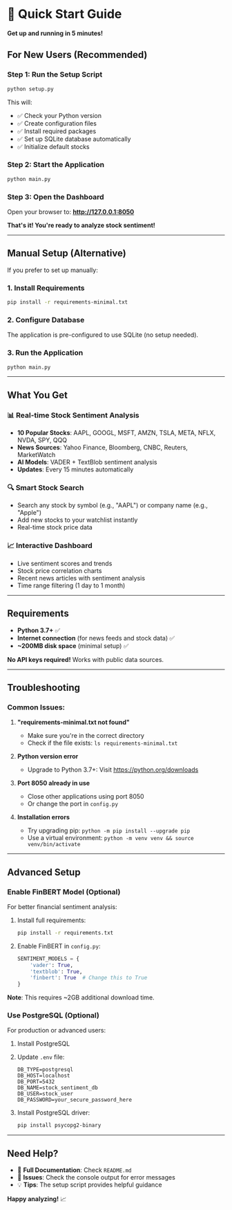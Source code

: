 # 🚀 Quick Start Guide

**Get up and running in 5 minutes!**

## For New Users (Recommended)

### Step 1: Run the Setup Script
```bash
python setup.py
```

This will:
- ✅ Check your Python version
- ✅ Create configuration files
- ✅ Install required packages
- ✅ Set up SQLite database automatically
- ✅ Initialize default stocks

### Step 2: Start the Application
```bash
python main.py
```

### Step 3: Open the Dashboard
Open your browser to: **http://127.0.0.1:8050**

**That's it! You're ready to analyze stock sentiment!**

---

## Manual Setup (Alternative)

If you prefer to set up manually:

### 1. Install Requirements
```bash
pip install -r requirements-minimal.txt
```

### 2. Configure Database
The application is pre-configured to use SQLite (no setup needed).

### 3. Run the Application
```bash
python main.py
```

---

## What You Get

### 📊 **Real-time Stock Sentiment Analysis**
- **10 Popular Stocks**: AAPL, GOOGL, MSFT, AMZN, TSLA, META, NFLX, NVDA, SPY, QQQ
- **News Sources**: Yahoo Finance, Bloomberg, CNBC, Reuters, MarketWatch
- **AI Models**: VADER + TextBlob sentiment analysis
- **Updates**: Every 15 minutes automatically

### 🔍 **Smart Stock Search**
- Search any stock by symbol (e.g., "AAPL") or company name (e.g., "Apple")
- Add new stocks to your watchlist instantly
- Real-time stock price data

### 📈 **Interactive Dashboard**
- Live sentiment scores and trends
- Stock price correlation charts
- Recent news articles with sentiment analysis
- Time range filtering (1 day to 1 month)

---

## Requirements

- **Python 3.7+** ✅
- **Internet connection** (for news feeds and stock data) ✅
- **~200MB disk space** (minimal setup) ✅

**No API keys required!** Works with public data sources.

---

## Troubleshooting

### Common Issues:

1. **"requirements-minimal.txt not found"**
   - Make sure you're in the correct directory
   - Check if the file exists: `ls requirements-minimal.txt`

2. **Python version error**
   - Upgrade to Python 3.7+: Visit https://python.org/downloads

3. **Port 8050 already in use**
   - Close other applications using port 8050
   - Or change the port in `config.py`

4. **Installation errors**
   - Try upgrading pip: `python -m pip install --upgrade pip`
   - Use a virtual environment: `python -m venv venv && source venv/bin/activate`

---

## Advanced Setup

### Enable FinBERT Model (Optional)
For better financial sentiment analysis:

1. Install full requirements:
   ```bash
   pip install -r requirements.txt
   ```

2. Enable FinBERT in `config.py`:
   ```python
   SENTIMENT_MODELS = {
       'vader': True,
       'textblob': True,
       'finbert': True  # Change this to True
   }
   ```

**Note**: This requires ~2GB additional download time.

### Use PostgreSQL (Optional)
For production or advanced users:

1. Install PostgreSQL
2. Update `.env` file:
   ```
   DB_TYPE=postgresql
   DB_HOST=localhost
   DB_PORT=5432
   DB_NAME=stock_sentiment_db
   DB_USER=stock_user
   DB_PASSWORD=your_secure_password_here
   ```

3. Install PostgreSQL driver:
   ```bash
   pip install psycopg2-binary
   ```

---

## Need Help?

- 📖 **Full Documentation**: Check `README.md`
- 🐛 **Issues**: Check the console output for error messages
- 💡 **Tips**: The setup script provides helpful guidance

**Happy analyzing!** 📈
